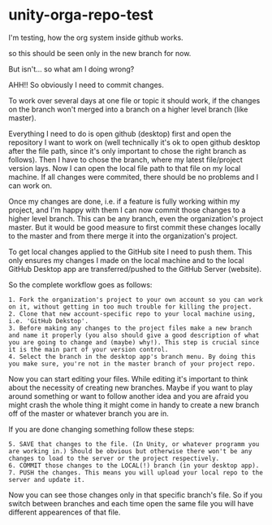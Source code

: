 # unity-orga-repo-test
I'm testing, how the org system inside github works.


so this should be seen only in the new branch for now.

But isn't... so what am I doing wrong?

AHH!! So obviously I need to commit changes.



To work over several days at one file or topic it should work, if the changes on the branch won't merged into a branch on a higher level branch (like master).

Everything I need to do is open github (desktop) first and open the repository I want to work on (well technically it's ok to open github desktop after the file path, since it's only important to chose the right branch as follows). Then I have to chose the branch, where my latest file/project version lays. 
Now I can open the local file path to that file on my local machine. If all changes were commited, there should be no problems and I can work on.

Once my changes are done, i.e. if a feature is fully working within my project, and I'm happy with them I can now commit those changes to a higher level branch. This can be any branch, even the organization's project master. But it would be good measure to first commit these changes locally to the master and from there merge it into the organization's project. 

To get local changes applied to the GitHub site I need to push them. This only ensures my changes I made on the local machine and to the local GitHub Desktop app are transferred/pushed to the GitHub Server (website).

So the complete workflow goes as follows:

	1. Fork the organization's project to your own account so you can work on it, without getting in too much trouble for killing the project.
	2. Clone that new account-specific repo to your local machine using, i.e. 'GitHub Dekstop'.
	3. Before making any changes to the project files make a new branch and name it properly (you also should give a good description of what you are going to change and (maybe) why!). This step is crucial since it is the main part of your version control.
	4. Select the branch in the desktop app's branch menu. By doing this you make sure, you're not in the master branch of your project repo.

 Now you can start editing your files. While editing it's important to think about the necessity of creating new branches. Maybe if you want to play around something or want to follow another idea and you are afraid you might crash the whole thing it might come in handy to create a new branch off of the master or whatever branch you are in.

 If you are done changing something follow these steps:

	5. SAVE that changes to the file. (In Unity, or whatever programm you are working in.) Should be obvious but otherwise there won't be any changes to load to the server or the project respectively.
	6. COMMIT those changes to the LOCAL(!) branch (in your desktop app).
	7. PUSH the changes. This means you will upload your local repo to the server and update it.

Now you can see those changes only in that specific branch's file. So if you switch between branches and each time open the same file you will have different appearences of that file.


